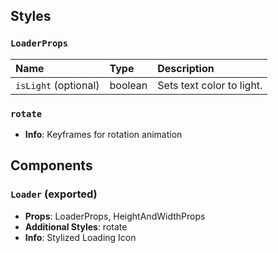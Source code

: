 ## Styles

### `LoaderProps`

| Name | Type | Description                                                          |
| :--- | :--- | :------------------------------------------------------------------- |
| `isLight` (optional) | boolean | Sets text color to light.

### `rotate`
- **Info**: Keyframes for rotation animation

## Components

### `Loader` (exported)
- **Props**: LoaderProps, HeightAndWidthProps
- **Additional Styles**: rotate
- **Info**: Stylized Loading Icon
